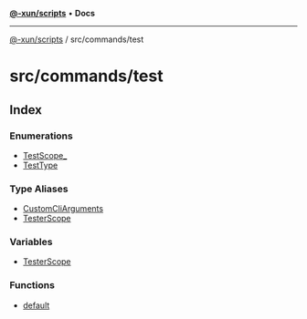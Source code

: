 [**@-xun/scripts**](../../../README.md) • **Docs**

***

[@-xun/scripts](../../../README.md) / src/commands/test

# src/commands/test

## Index

### Enumerations

- [TestScope\_](enumerations/TestScope.md)
- [TestType](enumerations/TestType.md)

### Type Aliases

- [CustomCliArguments](type-aliases/CustomCliArguments.md)
- [TesterScope](type-aliases/TesterScope.md)

### Variables

- [TesterScope](variables/TesterScope.md)

### Functions

- [default](functions/default.md)
